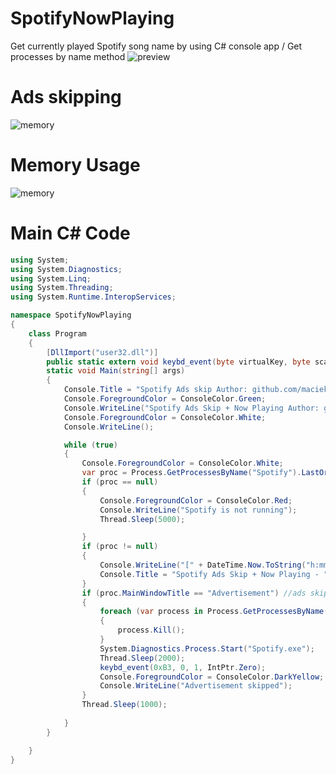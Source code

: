 # SpotifyNowPlaying
Get currently played Spotify song name by using C# console app / Get processes by name method
![preview](https://raw.githubusercontent.com/maciekkoks/SpotifyNowPlaying/main/app-preview.png)
# Ads skipping
![memory](https://raw.githubusercontent.com/maciekkoks/SpotifyBlockAds/main/ads-skip.png)
# Memory Usage
![memory](https://raw.githubusercontent.com/maciekkoks/SpotifyBlockAds/main/memory-usage.png)

# Main C# Code
```cs
using System;
using System.Diagnostics;
using System.Linq;
using System.Threading;
using System.Runtime.InteropServices;

namespace SpotifyNowPlaying
{
    class Program
    {
        [DllImport("user32.dll")]
        public static extern void keybd_event(byte virtualKey, byte scanCode, uint flags, IntPtr extraInfo);
        static void Main(string[] args)
        {
            Console.Title = "Spotify Ads skip Author: github.com/maciekkoks" ;
            Console.ForegroundColor = ConsoleColor.Green;
            Console.WriteLine("Spotify Ads Skip + Now Playing Author: github.com/maciekkoks");
            Console.ForegroundColor = ConsoleColor.White;
            Console.WriteLine();

            while (true)
            {
                Console.ForegroundColor = ConsoleColor.White;
                var proc = Process.GetProcessesByName("Spotify").LastOrDefault(p => !string.IsNullOrWhiteSpace(p.MainWindowTitle));
                if (proc == null)
                {
                    Console.ForegroundColor = ConsoleColor.Red;
                    Console.WriteLine("Spotify is not running");
                    Thread.Sleep(5000);

                }
                if (proc != null)
                {
                    Console.WriteLine("[" + DateTime.Now.ToString("h:mm:ss") + "] " + proc.MainWindowTitle);
                    Console.Title = "Spotify Ads Skip + Now Playing - " + proc.MainWindowTitle;
                }
                if (proc.MainWindowTitle == "Advertisement") //ads skip
                {
                    foreach (var process in Process.GetProcessesByName("Spotify"))
                    {
                        process.Kill();
                    }
                    System.Diagnostics.Process.Start("Spotify.exe");
                    Thread.Sleep(2000);
                    keybd_event(0xB3, 0, 1, IntPtr.Zero);
                    Console.ForegroundColor = ConsoleColor.DarkYellow;
                    Console.WriteLine("Advertisement skipped");
                }
                Thread.Sleep(1000);
            
            }
        }

    }
}
```
